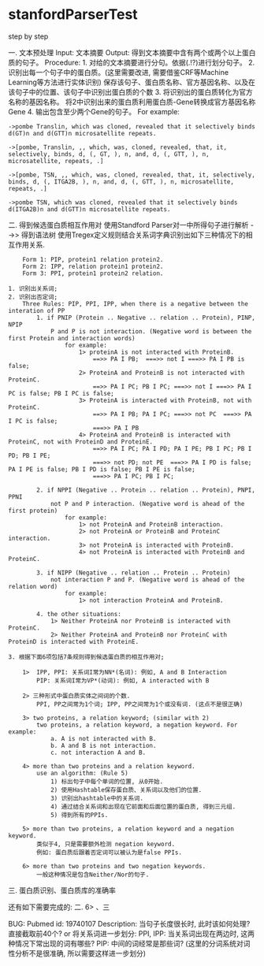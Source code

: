 stanfordParserTest
================== 
step by step

一. 文本预处理
	Input:
		文本摘要
	Output:
		得到文本摘要中含有两个或两个以上蛋白质的句子。
	Procedure:
		1. 对给的文本摘要进行分句。依据(.!?)进行划分句子。
		2. 识别出每一个句子中的蛋白质。(这里需要改进, 需要借鉴CRF等Machine Learning等方法进行实体识别)
			保存该句子、蛋白质名称、官方基因名称、以及在该句子中的位置、该句子中识别出蛋白质的个数
		3. 将识别出的蛋白质转化为官方名称的基因名称。
			将2中识别出来的蛋白质利用蛋白质-Gene转换成官方基因名称Gene
		4. 输出包含至少两个Gene的句子。
	For example:
	
	->pombe Translin, which was cloned, revealed that it selectively binds d(GT)n and d(GTT)n microsatellite repeats.
	
	->[pombe, Translin, ,, which, was, cloned, revealed, that, it, selectively, binds, d, (, GT, ), n, and, d, (, GTT, ), n, microsatellite, repeats, .]
	
	->[pombe, TSN, ,, which, was, cloned, revealed, that, it, selectively, binds, d, (, ITGA2B, ), n, and, d, (, GTT, ), n, microsatellite, repeats, .]
	
	->pombe TSN, which was cloned, revealed that it selectively binds d(ITGA2B)n and d(GTT)n microsatellite repeats.


二. 得到候选蛋白质相互作用对
	使用Standford Parser对一中所得句子进行解析 -->> 得到语法树
	使用Tregex定义规则结合关系词字典识别出如下三种情况下的相互作用关系.
	
		Form 1: PIP, protein1 relation protein2.
		Form 2: IPP, relation protein1 protein2.
		Form 3: PPI, protein1 protein2 relation.
	
	1. 识别出关系词;
	2. 识别出否定词;
		Three Rules: PIP, PPI, IPP, when there is a negative between the interation of PP
			1. if PNIP (Protein .. Negative .. relation .. Protein), PINP, NPIP
				P and P is not interaction. (Negative word is between the first Protein and interaction words)
					for example:
						1> proteinA is not interacted with ProteinB.
							==>> PA I PB;  ===>> not I ===>> PA I PB is false;
						2> ProteinA and ProteinB is not interacted with ProteinC.
							==>> PA I PC; PB I PC; ===>> not I ===>> PA I PC is false; PB I PC is false;
						3> ProteinA is interacted with ProteinB, not with ProteinC.
							==>> PA I PB; PA I PC; ===>> not PC  ===>> PA I PC is false;
							===>> PA I PB
						4> ProteinA and ProteinB is interacted with ProteinC, not with ProteinD and ProteinE.
							==>> PA I PC; PA I PD; PA I PE; PB I PC; PB I PD; PB I PE;
							===>> not PD; not PE  ===>> PA I PD is false; PA I PE is false; PB I PD is false; PB I PE is false; 
							===>> PA I PC; PB I PC;

			2. if NPPI (Negative .. Protein .. relation .. Protein), PNPI, PPNI
				not P and P interaction. (Negative word is ahead of the first protein)
					for example:
						1> not ProteinA and ProteinB interaction.
						2> not ProteinA or ProteinB and ProteinC interaction.
						3> not ProteinA is interacted with ProteinB.
						4> not ProteinA is interacted with ProteinB and ProteinC.

			3. if NIPP (Negative .. relation .. Protein .. Protein)
				not interaction P and P. (Negative word is ahead of the relation word)
					for example:
						1> not interaction ProteinA and ProteinB.

			4. the other situations:
				1> Neither ProteinA nor ProteinB is interacted with ProteinC.
				2> Neither ProteinA and ProteinB nor ProteinC with ProteinD is interacted with ProteinE.

	3. 根据下面6项包括7条规则得到候选蛋白质的相互作用对;

		1> 	IPP, PPI: 关系词I常为NN*(名词): 例如, A and B Interaction
			PIP: 关系词I常为VP*(动词): 例如, A interacted with B
		
		2> 三种形式中蛋白质实体之间词的个数.
			PPI, PP之间常为1个词; IPP, PP之间常为1个或没有词. (这点不是很正确)
		
		3> two proteins, a relation keyword; (similar with 2)
			two proteins, a relation keyword, a negation keyword. For example:
				a. A is not interacted with B.
				b. A and B is not interaction.
				c. not interaction A and B.
		
		4> more than two proteins and a relation keyword.
			use an algorithm: (Rule 5)
				1) 标出句子中每个单词的位置, 从0开始.
				2) 使用Hashtable保存蛋白质、关系词以及他们的位置.
				3) 识别出hashtable中的关系词.
				4) 通过结合关系词和出现在它前面和后面位置的蛋白质, 得到三元组.
				5) 得到所有的PPIs.
		
		5> more than two proteins, a relation keyword and a negation keyword.
			类似于4, 只是需要额外检测 negation keyword.
			例如: 蛋白质后跟着否定词可以被认为是false PPIs.
		
		6> more than two proteins and two negation keywords.
			一般这种情况是包含Neither/Nor的句子.
	
三. 蛋白质识别、蛋白质库的准确率



还有如下需要完成的: 二. 6> 、三

BUG: 
	Pubmed id: 19740107
		Description: 当句子长度很长时, 此时该如何处理? 直接截取前40个? or
	将关系词进一步划分:
		PPI, IPP: 当关系词出现在两边时, 这两种情况下常出现的词有哪些?
		PIP: 中间的词经常是那些词?
		(这里的分词系统对词性分析不是很准确, 所以需要这样进一步划分)



